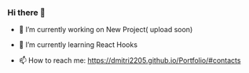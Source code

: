 ### Hi there 👋

- 🔭 I’m currently working on New Project( upload soon)

- 🌱 I’m currently learning React Hooks

- 📫 How to reach me: https://dmitri2205.github.io/Portfolio/#contacts

